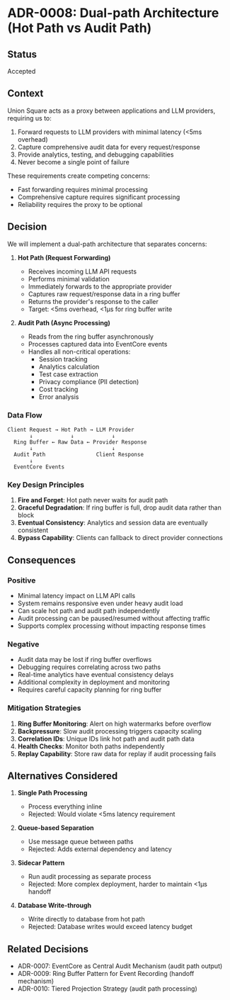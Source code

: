 # ADR-0008: Dual-path Architecture (Hot Path vs Audit Path)

## Status

Accepted

## Context

Union Square acts as a proxy between applications and LLM providers, requiring us to:
1. Forward requests to LLM providers with minimal latency (<5ms overhead)
2. Capture comprehensive audit data for every request/response
3. Provide analytics, testing, and debugging capabilities
4. Never become a single point of failure

These requirements create competing concerns:
- Fast forwarding requires minimal processing
- Comprehensive capture requires significant processing
- Reliability requires the proxy to be optional

## Decision

We will implement a dual-path architecture that separates concerns:

1. **Hot Path (Request Forwarding)**
   - Receives incoming LLM API requests
   - Performs minimal validation
   - Immediately forwards to the appropriate provider
   - Captures raw request/response data in a ring buffer
   - Returns the provider's response to the caller
   - Target: <5ms overhead, <1μs for ring buffer write

2. **Audit Path (Async Processing)**
   - Reads from the ring buffer asynchronously
   - Processes captured data into EventCore events
   - Handles all non-critical operations:
     - Session tracking
     - Analytics calculation
     - Test case extraction
     - Privacy compliance (PII detection)
     - Cost tracking
     - Error analysis

### Data Flow

```
Client Request → Hot Path → LLM Provider
       ↓            ↓            ↓
  Ring Buffer ← Raw Data ← Provider Response
       ↓                         ↓
  Audit Path                Client Response
       ↓
  EventCore Events
```

### Key Design Principles

1. **Fire and Forget**: Hot path never waits for audit path
2. **Graceful Degradation**: If ring buffer is full, drop audit data rather than block
3. **Eventual Consistency**: Analytics and session data are eventually consistent
4. **Bypass Capability**: Clients can fallback to direct provider connections

## Consequences

### Positive

- Minimal latency impact on LLM API calls
- System remains responsive even under heavy audit load
- Can scale hot path and audit path independently
- Audit processing can be paused/resumed without affecting traffic
- Supports complex processing without impacting response times

### Negative

- Audit data may be lost if ring buffer overflows
- Debugging requires correlating across two paths
- Real-time analytics have eventual consistency delays
- Additional complexity in deployment and monitoring
- Requires careful capacity planning for ring buffer

### Mitigation Strategies

1. **Ring Buffer Monitoring**: Alert on high watermarks before overflow
2. **Backpressure**: Slow audit processing triggers capacity scaling
3. **Correlation IDs**: Unique IDs link hot path and audit path data
4. **Health Checks**: Monitor both paths independently
5. **Replay Capability**: Store raw data for replay if audit processing fails

## Alternatives Considered

1. **Single Path Processing**
   - Process everything inline
   - Rejected: Would violate <5ms latency requirement

2. **Queue-based Separation**
   - Use message queue between paths
   - Rejected: Adds external dependency and latency

3. **Sidecar Pattern**
   - Run audit processing as separate process
   - Rejected: More complex deployment, harder to maintain <1μs handoff

4. **Database Write-through**
   - Write directly to database from hot path
   - Rejected: Database writes would exceed latency budget

## Related Decisions

- ADR-0007: EventCore as Central Audit Mechanism (audit path output)
- ADR-0009: Ring Buffer Pattern for Event Recording (handoff mechanism)
- ADR-0010: Tiered Projection Strategy (audit path processing)